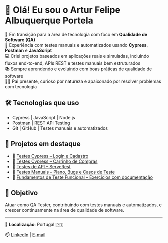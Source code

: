 # 👋 Olá! Eu sou o Artur Felipe Albuquerque Portela

🎯 Em transição para a área de tecnologia com foco em **Qualidade de Software (QA)**  
🧪 Experiência com testes manuais e automatizados usando **Cypress**, **Postman** e **JavaScript**  
💻 Criei projetos baseados em aplicações reais e simuladas, incluindo fluxos end-to-end, APIs REST e testes manuais bem estruturados  
📚 Sempre aprendendo e evoluindo com boas práticas de qualidade de software  
👨‍👧 Pai presente, curioso por natureza e apaixonado por resolver problemas com tecnologia

## 🛠️ Tecnologias que uso
- Cypress | JavaScript | Node.js  
- Postman | REST API Testing  
- Git | GitHub | Testes manuais e automatizados

## 🧩 Projetos em destaque

- 🔹 [Testes Cypress – Login e Cadastro](https://github.com/ArturMoco/cypress-login-cadastro)
- 🔹 [Testes Cypress – Carrinho de Compras](https://github.com/ArturMoco/cypress-carrinho-compras)
- 🔹 [Testes de API – ServeRest](https://github.com/ArturMoco)
- 🔹 [Testes Manuais – Plano, Bugs e Casos de Teste](https://github.com/ArturMoco/testes-manuais-qa)
- 🔹 [Fundamentos de Teste Funcional – Exercícios com documentação](https://github.com/ArturMoco/testes-funcionais-fundamentos)

## 🚀 Objetivo
Atuar como QA Tester, contribuindo com testes manuais e automatizados, e crescer continuamente na área de qualidade de software.

---

**📍 Localização**: Portugal 🇵🇹  

📫 [LinkedIn](https://www.linkedin.com/in/artur-felipe-albuquerque-portela/) | [E-mail](arturengqa@gmail.com)
